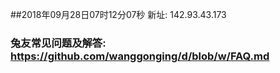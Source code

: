 ##2018年09月28日07时12分07秒 新址: 142.93.43.173
### 兔友常见问题及解答: https://github.com/wanggonging/d/blob/w/FAQ.md
